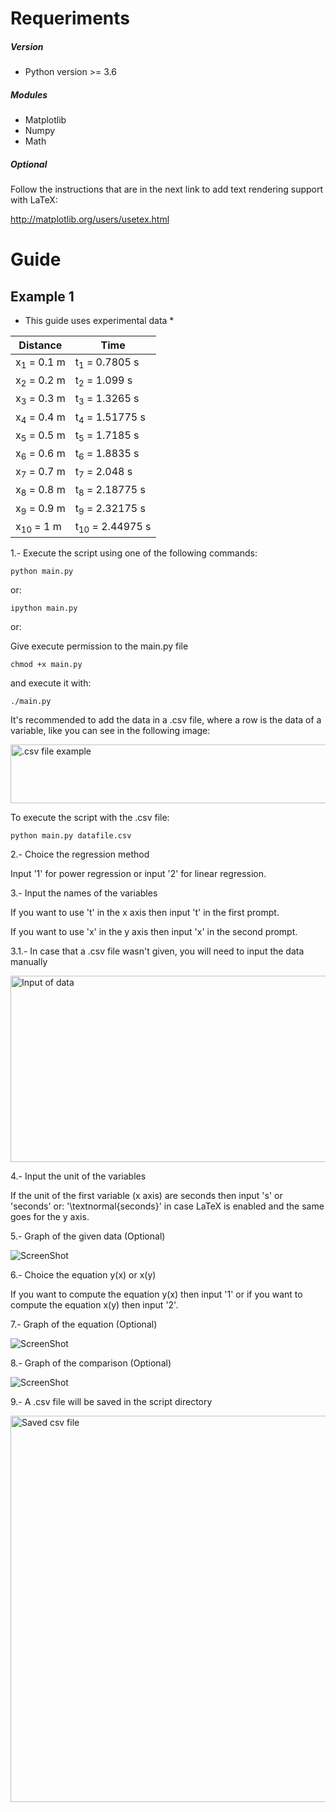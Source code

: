# Requeriments
##### Version
- Python version >= 3.6
##### Modules
- Matplotlib
- Numpy
- Math

##### Optional
Follow the instructions that are in the next link to add text rendering support with LaTeX:

http://matplotlib.org/users/usetex.html

# Guide
## Example 1
* This guide uses experimental data *

| Distance              | Time                       |
|-----------------------|----------------------------|
| x<sub>1</sub> = 0.1 m | t<sub>1</sub> = 0.7805 s   |
| x<sub>2</sub> = 0.2 m | t<sub>2</sub> = 1.099 s    |
| x<sub>3</sub> = 0.3 m | t<sub>3</sub> = 1.3265 s   |
| x<sub>4</sub> = 0.4 m | t<sub>4</sub> = 1.51775 s  |
| x<sub>5</sub> = 0.5 m | t<sub>5</sub> = 1.7185 s   |
| x<sub>6</sub> = 0.6 m | t<sub>6</sub> = 1.8835 s   |
| x<sub>7</sub> = 0.7 m | t<sub>7</sub> = 2.048 s    |
| x<sub>8</sub> = 0.8 m | t<sub>8</sub> = 2.18775 s  |
| x<sub>9</sub> = 0.9 m | t<sub>9</sub> = 2.32175 s  |
| x<sub>10</sub> = 1 m  | t<sub>10</sub> = 2.44975 s |

1.- Execute the script using one of the following commands:

`python main.py`

or:

`ipython main.py`

or:

Give execute permission to the main.py file

`chmod +x main.py`

and execute it with:

`./main.py`

It's recommended to add the data in a .csv file, where a row is the data of a variable, like you can see in the following image:

<img src="https://raw.github.com/index-0/Regresion/master/Images/csv.png" alt=".csv file example" width="550" height="94">

To execute the script with the .csv file:

`python main.py datafile.csv`

2.- Choice the regression method

Input '1' for power regression or input '2' for linear regression.

3.- Input the names of the variables

If you want to use 't' in the x axis then input 't' in the first prompt.

If you want to use 'x' in the y axis then input 'x' in the second prompt.

3.1.- In case that a .csv file wasn't given, you will need to input the data manually

<img src="https://raw.github.com/index-0/Regresion/master/Images/1.png" alt="Input of data" width="550" height="298">

4.- Input the unit of the variables

If the unit of the first variable (x axis) are seconds then input 's' or 'seconds' or: '\textnormal{seconds}' in case LaTeX is enabled and the same goes for the y axis.

5.- Graph of the given data (Optional)

![ScreenShot](https://raw.github.com/index-0/Regresion/master/Images/figure_1.png)

6.- Choice the equation y(x) or x(y)

If you want to compute the equation y(x) then input '1' or if you want to compute the equation x(y) then input '2'.

7.- Graph of the equation (Optional)

![ScreenShot](https://raw.github.com/index-0/Regresion/master/Images/figure_2.png)

8.- Graph of the comparison (Optional)

![ScreenShot](https://raw.github.com/index-0/Regresion/master/Images/figure_3.png)

9.- A .csv file will be saved in the script directory

<img src="https://raw.github.com/index-0/Regresion/master/Images/saved_csv_file.png" alt="Saved csv file" width="784" height="618">

